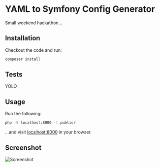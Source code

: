 # YAML to Symfony Config Generator

Small weekend hackathon... 

## Installation

Checkout the code and run:

```bash
composer install
```

## Tests

YOLO

## Usage

Run the following:

```bash
php -S localhost:8000 -t public/
```

...and visit [localhost:8000](http://localhost:8000/) in your browser.

## Screenshot

![Screenshot](http://i.imgur.com/XjIvglw.png)
